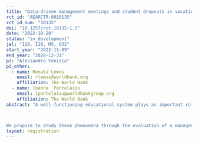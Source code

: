 ```yaml
---
title: "Data-driven management meetings and student dropouts in vocational education in Greece"
rct_id: "AEARCTR-0010135"
rct_id_num: "10135"
doi: "10.1257/rct.10135-1.3"
date: "2022-10-20"
status: "in_development"
jel: "I20, I28, M5, O32"
start_year: "2022-11-09"
end_year: "2028-12-31"
pi: "Alessandra Fenizia"
pi_other:
  - name: Renata Lemos
    email: rlemos@worldbank.org
    affiliation: The World Bank
  - name: Ioanna  Pantelaiou
    email: ipantelaiou@worldbankgroup.org
    affiliation: The World Bank
abstract: "A well-functioning educational system plays an important role in educating students and training future workers. In many settings, a vocational degree may be a steppingstone toward a professional career and financial security. Despite the amount of resources that the Greek Government pours into their government-sponsored vocational training program every year, vocational schools in Greece exhibit dropout rates as high as 30%. Moreover, a sizable fraction of dropouts re-enrol in vocational training programs later in life. The reasons why students drop out in such large numbers and/or re-enrol in the program later in life are not well understood.

We propose to study these phenomena through the evaluation of a management intervention that aims at reducing dropout rates and evaluate its effectiveness using a randomized control trial (RCT)."
layout: registration
---
```


